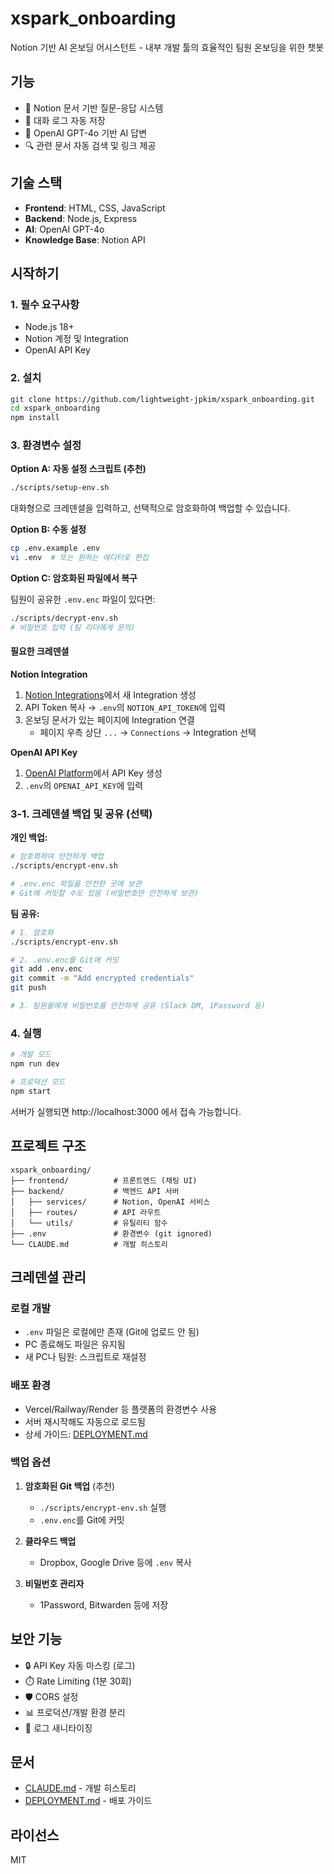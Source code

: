 # xspark_onboarding

Notion 기반 AI 온보딩 어시스턴트 - 내부 개발 툴의 효율적인 팀원 온보딩을 위한 챗봇

## 기능

- 💬 Notion 문서 기반 질문-응답 시스템
- 📝 대화 로그 자동 저장
- 🤖 OpenAI GPT-4o 기반 AI 답변
- 🔍 관련 문서 자동 검색 및 링크 제공

## 기술 스택

- **Frontend**: HTML, CSS, JavaScript
- **Backend**: Node.js, Express
- **AI**: OpenAI GPT-4o
- **Knowledge Base**: Notion API

## 시작하기

### 1. 필수 요구사항

- Node.js 18+
- Notion 계정 및 Integration
- OpenAI API Key

### 2. 설치

```bash
git clone https://github.com/lightweight-jpkim/xspark_onboarding.git
cd xspark_onboarding
npm install
```

### 3. 환경변수 설정

**Option A: 자동 설정 스크립트 (추천)**

```bash
./scripts/setup-env.sh
```

대화형으로 크레덴셜을 입력하고, 선택적으로 암호화하여 백업할 수 있습니다.

**Option B: 수동 설정**

```bash
cp .env.example .env
vi .env  # 또는 원하는 에디터로 편집
```

**Option C: 암호화된 파일에서 복구**

팀원이 공유한 `.env.enc` 파일이 있다면:

```bash
./scripts/decrypt-env.sh
# 비밀번호 입력 (팀 리더에게 문의)
```

#### 필요한 크레덴셜

**Notion Integration**
1. [Notion Integrations](https://www.notion.so/profile/integrations)에서 새 Integration 생성
2. API Token 복사 → `.env`의 `NOTION_API_TOKEN`에 입력
3. 온보딩 문서가 있는 페이지에 Integration 연결
   - 페이지 우측 상단 `...` → `Connections` → Integration 선택

**OpenAI API Key**
1. [OpenAI Platform](https://platform.openai.com/api-keys)에서 API Key 생성
2. `.env`의 `OPENAI_API_KEY`에 입력

### 3-1. 크레덴셜 백업 및 공유 (선택)

**개인 백업:**
```bash
# 암호화하여 안전하게 백업
./scripts/encrypt-env.sh

# .env.enc 파일을 안전한 곳에 보관
# Git에 커밋할 수도 있음 (비밀번호만 안전하게 보관)
```

**팀 공유:**
```bash
# 1. 암호화
./scripts/encrypt-env.sh

# 2. .env.enc를 Git에 커밋
git add .env.enc
git commit -m "Add encrypted credentials"
git push

# 3. 팀원들에게 비밀번호를 안전하게 공유 (Slack DM, 1Password 등)
```

### 4. 실행

```bash
# 개발 모드
npm run dev

# 프로덕션 모드
npm start
```

서버가 실행되면 http://localhost:3000 에서 접속 가능합니다.

## 프로젝트 구조

```
xspark_onboarding/
├── frontend/          # 프론트엔드 (채팅 UI)
├── backend/           # 백엔드 API 서버
│   ├── services/      # Notion, OpenAI 서비스
│   ├── routes/        # API 라우트
│   └── utils/         # 유틸리티 함수
├── .env               # 환경변수 (git ignored)
└── CLAUDE.md          # 개발 히스토리
```

## 크레덴셜 관리

### 로컬 개발
- `.env` 파일은 로컬에만 존재 (Git에 업로드 안 됨)
- PC 종료해도 파일은 유지됨
- 새 PC나 팀원: 스크립트로 재설정

### 배포 환경
- Vercel/Railway/Render 등 플랫폼의 환경변수 사용
- 서버 재시작해도 자동으로 로드됨
- 상세 가이드: [DEPLOYMENT.md](./DEPLOYMENT.md)

### 백업 옵션
1. **암호화된 Git 백업** (추천)
   - `./scripts/encrypt-env.sh` 실행
   - `.env.enc`를 Git에 커밋

2. **클라우드 백업**
   - Dropbox, Google Drive 등에 `.env` 복사

3. **비밀번호 관리자**
   - 1Password, Bitwarden 등에 저장

## 보안 기능

- 🔒 API Key 자동 마스킹 (로그)
- ⏱️ Rate Limiting (1분 30회)
- 🛡️ CORS 설정
- 📊 프로덕션/개발 환경 분리
- 🔐 로그 새니타이징

## 문서

- [CLAUDE.md](./CLAUDE.md) - 개발 히스토리
- [DEPLOYMENT.md](./DEPLOYMENT.md) - 배포 가이드

## 라이선스

MIT
